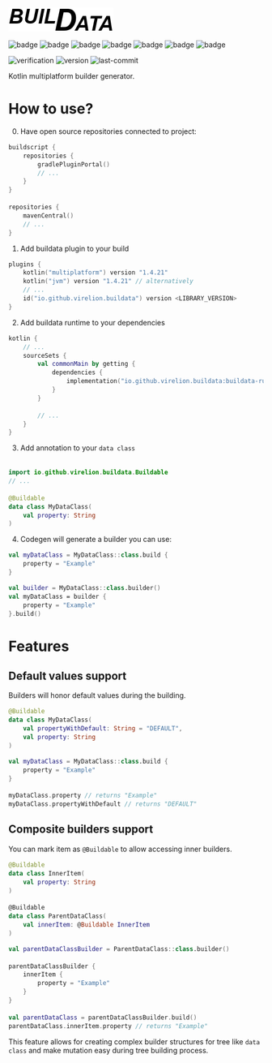 ![logo](logo.png)

![badge](https://img.shields.io/badge/platform-JVM-orange)
![badge](https://img.shields.io/badge/platform-JS-red)
![badge](https://img.shields.io/badge/platform-Android-brightgreen)
![badge](https://img.shields.io/badge/platform-Linux--64-blue)
![badge](https://img.shields.io/badge/platform-mingw--64-blueviolet)
![badge](https://img.shields.io/badge/platform-iOS--64-yellowgreen)
![badge](https://img.shields.io/badge/platform-MacOS--64-yellow)

![verification](https://github.com/Virelion/buildata/workflows/verification/badge.svg)
![version](https://img.shields.io/github/v/tag/Virelion/buildata)
![last-commit](https://img.shields.io/github/last-commit/Virelion/buildata)

Kotlin multiplatform builder generator.

# How to use?
0. Have open source repositories connected to project:
```kotlin
buildscript {
    repositories {
        gradlePluginPortal()
        // ...
    }
}

repositories {
    mavenCentral()
    // ...
}
```

1. Add buildata plugin to your build
```kotlin
plugins {
    kotlin("multiplatform") version "1.4.21"
    kotlin("jvm") version "1.4.21" // alternatively
    // ...
    id("io.github.virelion.buildata") version <LIBRARY_VERSION>
}
```

2. Add buildata runtime to your dependencies
```kotlin
kotlin {
    // ...
    sourceSets {
        val commonMain by getting {
            dependencies {
                implementation("io.github.virelion.buildata:buildata-runtime:<LIBRARY_VERSION>")
            }
        }

        // ...
    }
}
```

3. Add annotation to your `data class`
```kotlin

import io.github.virelion.buildata.Buildable
// ...

@Buildable
data class MyDataClass(
    val property: String
)
```

4. Codegen will generate a builder you can use:
```kotlin
val myDataClass = MyDataClass::class.build {
    property = "Example"
}
```
```kotlin
val builder = MyDataClass::class.builder()
val myDataClass = builder {
    property = "Example"
}.build()
```

# Features
## Default values support
Builders will honor default values during the building.
```kotlin
@Buildable 
data class MyDataClass(
    val propertyWithDefault: String = "DEFAULT",
    val property: String
)
```

```kotlin
val myDataClass = MyDataClass::class.build {
    property = "Example"
}

myDataClass.property // returns "Example"
myDataClass.propertyWithDefault // returns "DEFAULT"
```

## Composite builders support
You can mark item as `@Buildable` to allow accessing inner builders.

```kotlin
@Buildable
data class InnerItem(
    val property: String    
) 

@Buildable 
data class ParentDataClass(
    val innerItem: @Buildable InnerItem
)
```

```kotlin
val parentDataClassBuilder = ParentDataClass::class.builder()

parentDataClassBuilder {
    innerItem {
        property = "Example"
    }
}

val parentDataClass = parentDataClassBuilder.build()
parentDataClass.innerItem.property // returns "Example"
```

This feature allows for creating complex builder structures for tree like `data class` 
and make mutation easy during tree building process.
